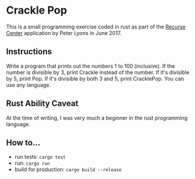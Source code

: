 # Crackle Pop

This is a small programming exercise coded in rust as part of the [Recurse Center](https://www.recurse.com) application by Peter Lyons in June 2017.

## Instructions

Write a program that prints out the numbers 1 to 100 (inclusive). If the number is divisible by 3, print Crackle instead of the number. If it's divisible by 5, print Pop. If it's divisible by both 3 and 5, print CracklePop. You can use any language.

## Rust Ability Caveat

At the time of writing, I was very much a beginner in the rust programming language.

## How to...

- run tests: `cargo test`
- run: `cargo run`
- build for production: `cargo build --release`
